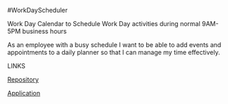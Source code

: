 #WorkDayScheduler

Work Day Calendar to Schedule Work Day activities during normal 9AM-5PM business hours

As an employee with a busy schedule I want to be able to add events and appointments to a daily planner so that I can manage my time effectively.

LINKS

[Repository](https://github.com/KCGooner/day_planner)

[Application](https://kcgooner.github.io/day_planner/)
